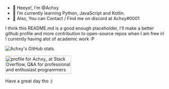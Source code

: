 - 👋 Heeyo!, I’m @Achxy
- 🌱 I’m currently learning Python, JavaScript and Kotlin.
- 🎁 Also, You can Contact / Find me on discord at Achxy#0001

I think this README.md is a good enough placeholder, I'll make a better github profile and more contribution to open-source repos when I am free irl ! 
currently having alot of academic work :P

![Achxy's GitHub stats](https://github-readme-stats.vercel.app/api?username=Achxy&count_private=true&show_icons=true&hide=stars&theme=dark)

<a href="https://stackoverflow.com/users/17242950/achxy"><img src="https://stackoverflow.com/users/flair/17242950.png?theme=dark" width="208" height="58" alt="profile for Achxy_ at Stack Overflow, Q&amp;A for professional and enthusiast programmers" title="profile for Achxy_ at Stack Overflow, Q&amp;A for professional and enthusiast programmers"></a>

Have a great day tho :)
